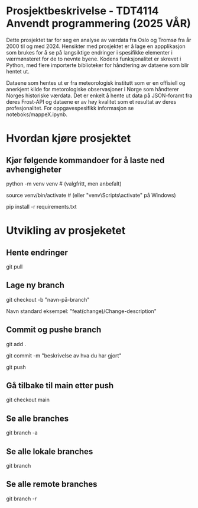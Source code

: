 # Prosjektbeskrivelse - TDT4114 Anvendt programmering (2025 VÅR)
Dette prosjektet tar for seg en analyse av værdata fra Oslo og Tromsø fra år 2000 til og med 2024. Hensikter med prosjektet er å lage en appplikasjon som brukes for å se på langsiktige endringer i spesifikke elementer i værmønsteret for de to nevnte byene. Kodens funksjonalitet er skrevet i Python, med flere importerte biblioteker for håndtering av dataene som blir hentet ut.

Dataene som hentes ut er fra meteorologisk institutt som er en offisiell og anerkjent kilde for metorologiske observasjoner i Norge som håndterer Norges historiske værdata. Det er enkelt å hente ut data på JSON-foramt fra deres Frost-API og dataene er av høy kvalitet som et resultat av deres profesjonalitet. For oppgavespesifikk informasjon se noteboks/mappeX.ipynb.

# Hvordan kjøre prosjektet

## Kjør følgende kommandoer for å laste ned avhengigheter
python -m venv venv  # (valgfritt, men anbefalt)

source venv/bin/activate  # (eller "venv\Scripts\activate" på Windows)

pip install -r requirements.txt

## 


# Utvikling av prosjeketet

## Hente endringer
git pull


## Lage ny branch
git checkout -b "navn-på-branch"

Navn standard eksempel: "feat(change)/Change-description"

## Commit og pushe branch
git add .

git commit -m "beskrivelse av hva du har gjort"

git push

## Gå tilbake til main etter push
git checkout main

## Se alle branches
git branch -a

## Se alle lokale branches
git branch


## Se alle remote branches
git branch -r